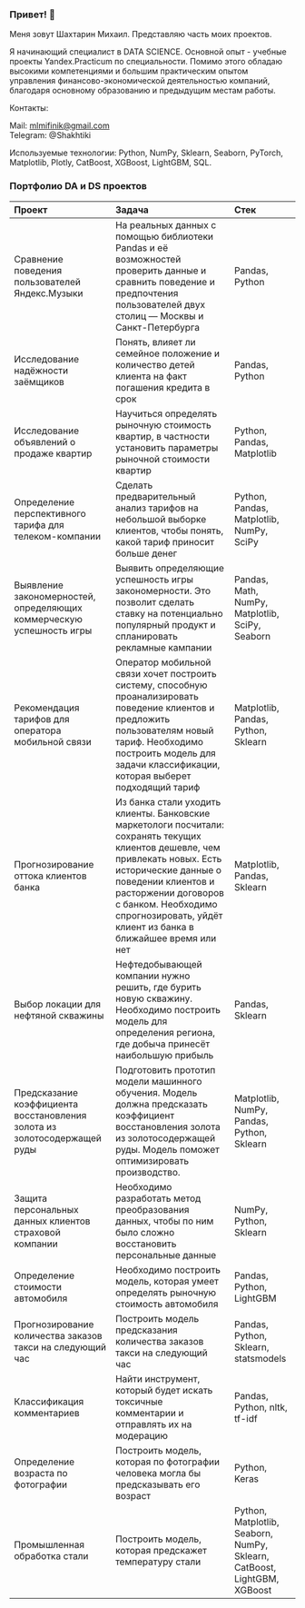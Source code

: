 ### Привет! 👋

Меня зовут Шахтарин Михаил. Представляю часть моих проектов.

Я начинающий специалист в DATA SCIENCE. Основной опыт - учебные проекты Yandex.Practicum по специальности. Помимо этого обладаю высокими компетенциями и большим практическим опытом управления финансово-экономической деятельностью компаний, благодаря основному образованию и предыдущим местам работы. 

Контакты:

  Mail: mlmifinik@gmail.com<br>
  Telegram: @Shakhtiki

Используемые технологии: Python, NumPy, Sklearn, Seaborn, PyTorch, Matplotlib, Plotly, CatBoost, XGBoost, LightGBM, SQL.

### Портфолио DA и DS проектов

|Проект|Задача|Стек|
|:--------|:--|:------|
|Сравнение поведения пользователей Яндекс.Музыки|На реальных данных c помощью библиотеки Pandas и её возможностей проверить данные и сравнить поведение и предпочтения пользователей двух столиц — Москвы и Санкт-Петербурга|Pandas, Python|
|Исследование надёжности заёмщиков|Понять, влияет ли семейное положение и количество детей клиента на факт погашения кредита в срок |Pandas, Python|
|Исследование объявлений о продаже квартир|Научиться определять рыночную стоимость квартир, в частности установить параметры рыночной стоимости квартир|Python, Pandas, Matplotlib|
|Определение перспективного тарифа для телеком-компании|Сделать предварительный анализ тарифов на небольшой выборке клиентов, чтобы понять, какой тариф приносит больше денег|Python, Pandas, Matplotlib, NumPy, SciPy|
|Выявление закономерностей, определяющих коммерческую успешность игры|Выявить определяющие успешность игры закономерности. Это позволит сделать ставку на потенциально популярный продукт и спланировать рекламные кампании|Pandas, Math, NumPy, Matplotlib, SciPy, Seaborn|
|Рекомендация тарифов для оператора мобильной связи|Оператор мобильной связи хочет построить систему, способную проанализировать поведение клиентов и предложить пользователям новый тариф. Необходимо построить модель для задачи классификации, которая выберет подходящий тариф|Matplotlib, Pandas, Python, Sklearn|
|Прогнозирование оттока клиентов банка|Из банка стали уходить клиенты. Банковские маркетологи посчитали: сохранять текущих клиентов дешевле, чем привлекать новых. Есть исторические данные о поведении клиентов и расторжении договоров с банком. Необходимо спрогнозировать, уйдёт клиент из банка в ближайшее время или нет|Matplotlib, Pandas, Sklearn|
|Выбор локации для нефтяной скважины|Нефтедобывающей компании нужно решить, где бурить новую скважину. Необходимо построить модель для определения региона, где добыча принесёт наибольшую прибыль|Pandas, Sklearn|
|Предсказание коэффициента восстановления золота из золотосодержащей руды|Подготовить прототип модели машинного обучения. Модель должна предсказать коэффициент восстановления золота из золотосодержащей руды. Модель поможет оптимизировать производство.|Matplotlib, NumPy, Pandas, Python, Sklearn|
|Защита персональных данных клиентов страховой компании|Необходимо разработать метод преобразования данных, чтобы по ним было сложно восстановить персональные данные|NumPy, Python, Sklearn|
|Определение стоимости автомобиля|Необходимо построить модель, которая умеет определять рыночную стоимость автомобиля	|Pandas, Python, LightGBM|
|Прогнозирование количества заказов такси на следующий час|Построить модель предсказания количества заказов такси на следующий час|Pandas, Python, Sklearn, statsmodels|
|Классификация комментариев|Найти инструмент, который будет искать токсичные комментарии и отправлять их на модерацию|Pandas, Python, nltk, tf-idf|
|Определение возраста по фотографии|Построить модель, которая по фотографии человека могла бы предсказывать его возраст|Python, Keras|
|Промышленная обработка стали|Построить модель, которая предскажет температуру стали|Python, Matplotlib, Seaborn, NumPy, Sklearn, CatBoost, LightGBM, XGBoost|


<!--
**mlmifinik/mlmifinik** is a ✨ _special_ ✨ repository because its `README.md` (this file) appears on your GitHub profile.

Here are some ideas to get you started:

- 🔭 I’m currently working on ...
- 🌱 I’m currently learning ...
- 👯 I’m looking to collaborate on ...
- 🤔 I’m looking for help with ...
- 💬 Ask me about ...
- 📫 How to reach me: ...
- 😄 Pronouns: ...
- ⚡ Fun fact: ...
-->
